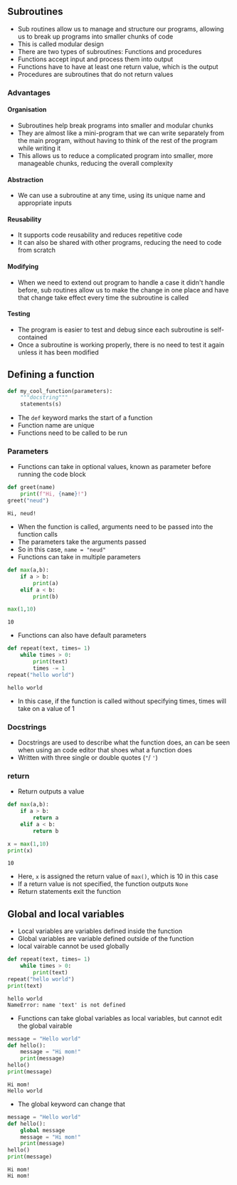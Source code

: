## Subroutines
- Sub routines allow us to manage and structure our programs, allowing us to break up programs into smaller chunks of code
- This is called modular design
- There are two types of subroutines: Functions and procedures
- Functions accept input and process them into output
- Functions have to have at least one return value, which is the output
- Procedures are subroutines that do not return values
### Advantages
#### Organisation
- Subroutines help break programs into smaller and modular chunks
- They are almost like a mini-program that we can write separately from the main program, without having to think of the rest of the program while writing it
- This allows us to reduce a complicated program into smaller, more manageable chunks, reducing the overall complexity
#### Abstraction
- We can use a subroutine at any time, using its unique name and appropriate inputs
#### Reusability
- It supports code reusability and reduces repetitive code
- It can also be shared with other programs, reducing the need to code from scratch
#### Modifying
- When we need to extend out program to handle a case it didn't handle before, sub routines allow us to make the change in one place and have that change take effect every time the subroutine is called
#### Testing
- The program is easier to test and debug since each subroutine is self-contained
- Once a subroutine is working properly, there is no need to test it again unless it has been modified
## Defining a function
```python
def my_cool_function(parameters):
	"""docstring"""
	statements(s)
```
- The `def` keyword marks the start of a function
- Function name are unique 
- Functions need to be called to be run
### Parameters
- Functions can take in optional values, known as parameter before running the code block
```python
def greet(name)
	print(f"Hi, {name}!")
greet("neud")
```
```Terminal
Hi, neud!
```
- When the function is called, arguments need to be passed into the function calls
- The parameters take the arguments passed
- So in this case, `name = "neud"`
- Functions can take in multiple parameters
```python
def max(a,b):
	if a > b:
		print(a)
	elif a < b:
		print(b)

max(1,10)
```
```Terminal
10
```
- Functions can also have default parameters
```Python
def repeat(text, times= 1)
	while times > 0:
		print(text)
		times -= 1
repeat("hello world")
```
```Terminal
hello world
```

- In this case, if the function is called without specifying times, times will take on a value of 1
### Docstrings
- Docstrings are used to describe what the function does, an can be seen when using an code editor that shoes what a function does
- Written with three single or double quotes (`"`/ `'`)
### return
- Return outputs a value
```python
def max(a,b):
	if a > b:
		return a
	elif a < b:
		return b 

x = max(1,10)
print(x)
```
```Terminal
10
```
- Here, `x` is assigned the return value of `max()`, which is 10 in this case
- If a return value is not specified, the function outputs `None`
- Return statements exit the function
## Global and local variables
- Local variables are variables defined inside the function
- Global variables are variable defined outside of the function
- local vairable cannot be used globally
```python
def repeat(text, times= 1)
	while times > 0:
		print(text)
repeat("hello world")
print(text)
```
```Terminal
hello world
NameError: name 'text' is not defined

```
- Functions can take global variables as local variables, but cannot edit the global vairable
```python
message = "Hello world"
def hello():
	message = "Hi mom!"
	print(message)
hello()
print(message)
```
```Terminal
Hi mom!
Hello world
```
- The global keyword can change that
```python
message = "Hello world"
def hello():
	global message
	message = "Hi mom!"
	print(message)
hello()
print(message)
```
```Terminal
Hi mom!
Hi mom!
```
